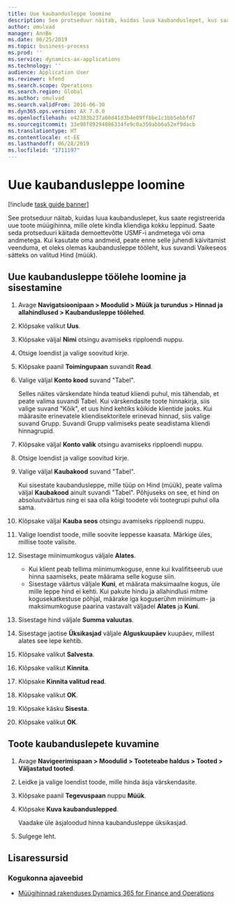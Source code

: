 ```yaml
---
title: Uue kaubandusleppe loomine
description: See protseduur näitab, kuidas luua kaubanduslepet, kus saate registreerida uue toote müügihinna, mille olete kindla kliendiga kokku leppinud.
author: omulvad
manager: AnnBe
ms.date: 06/25/2019
ms.topic: business-process
ms.prod: ''
ms.service: dynamics-ax-applications
ms.technology: ''
audience: Application User
ms.reviewer: kfend
ms.search.scope: Operations
ms.search.region: Global
ms.author: omulvad
ms.search.validFrom: 2016-06-30
ms.dyn365.ops.version: AX 7.0.0
ms.openlocfilehash: e42383b237a60d41d3b4e09ffbbe1c1bb5ebbfd7
ms.sourcegitcommit: 33e98f89294086334fe9c0a350abb6a52ef9dacb
ms.translationtype: HT
ms.contentlocale: et-EE
ms.lasthandoff: 06/28/2019
ms.locfileid: "1711197"
---
```

# <a name="create-a-new-trade-agreement"></a>Uue kaubandusleppe loomine

[!include [task guide banner](../../includes/task-guide-banner.md)]

See protseduur näitab, kuidas luua kaubanduslepet, kus saate registreerida uue toote müügihinna, mille olete kindla kliendiga kokku leppinud. Saate seda protseduuri käitada demoettevõtte USMF-i andmetega või oma andmetega. Kui kasutate oma andmeid, peate enne selle juhendi käivitamist veenduma, et oleks olemas kaubandusleppe tööleht, kus suvandi Vaikeseos sätteks on valitud Hind (müük).


## <a name="create-and-post-a-new-trade-agreement-journal"></a>Uue kaubandusleppe töölehe loomine ja sisestamine
1. Avage **Navigatsioonipaan > Moodulid > Müük ja turundus > Hinnad ja allahindlused > Kaubandusleppe töölehed**.
2. Klõpsake valikut **Uus**.
3. Klõpsake väljal **Nimi** otsingu avamiseks ripploendi nuppu.
4. Otsige loendist ja valige soovitud kirje.
5. Klõpsake paanil **Toimingupaan** suvandit **Read**.
6. Valige väljal **Konto kood** suvand "Tabel".
    
    Selles näites värskendate hinda teatud kliendi puhul, mis tähendab, et peate valima suvandi Tabel. Kui värskendasite toote hinnakirja, siis valige suvand "Kõik", et uus hind kehtiks kõikide klientide jaoks. Kui määrasite erinevatele kliendisektoritele erinevad hinnad, siis valige suvand Grupp. Suvandi Grupp valimiseks peate seadistama kliendi hinnagrupid.  

7. Klõpsake väljal **Konto valik** otsingu avamiseks ripploendi nuppu.
8. Otsige loendist ja valige soovitud kirje.
9. Valige väljal **Kaubakood** suvand "Tabel".
    
    Kui sisestate kaubandusleppe, mille tüüp on Hind (müük), peate valima väljal **Kaubakood** ainult suvandi "Tabel". Põhjuseks on see, et hind on absoluutväärtus ning ei saa olla kõigi toodete või tootegrupi puhul olla sama.
    
10. Klõpsake väljal **Kauba seos** otsingu avamiseks ripploendi nuppu.
11. Valige loendist toode, mille soovite leppesse kaasata. Märkige üles, millise toote valisite.  
12. Sisestage miinimumkogus väljale **Alates**.
    - Kui klient peab tellima miinimumkoguse, enne kui kvalifitseerub uue hinna saamiseks, peate määrama selle koguse siin.  
    - Sisestage väärtus väljale **Kuni**, et määrata maksimaalne kogus, üle mille leppe hind ei kehti. Kui pakute hindu ja allahindlusi mitme kogusekatkestuse põhjal, määrake iga koguserühm miinimum- ja maksimumkoguse paarina vastavalt väljadel **Alates** ja **Kuni**.
13. Sisestage hind väljale **Summa valuutas**.
14. Sisestage jaotise **Üksikasjad** väljale **Alguskuupäev** kuupäev, millest alates see lepe kehtib.
15. Klõpsake valikut **Salvesta**.
16. Klõpsake valikut **Kinnita**.
17. Klõpsake **Kinnita valitud read**.
18. Klõpsake valikut **OK**.
19. Klõpsake käsku **Sisesta**.
20. Klõpsake valikut **OK**.

## <a name="view-trade-agreements-for-a-product"></a>Toote kaubanduslepete kuvamine
1. Avage **Navigeerimispaan > Moodulid > Tooteteabe haldus > Tooted > Väljastatud tooted**.
2. Leidke ja valige loendist toode, mille hinda äsja värskendasite.
3. Klõpsake paanil **Tegevuspaan** nuppu **Müük**.
4. Klõpsake **Kuva kaubanduslepped**.
    
    Vaadake üle äsjaloodud hinna kaubandusleppe üksikasjad.    

5. Sulgege leht.

## <a name="additional-resources"></a>Lisaressursid
### <a name="community-blogs"></a>Kogukonna ajaveebid
- [Müügihinnad rakenduses Dynamics 365 for Finance and Operations](https://financefunction.tech/2018/11/14/sales-prices-in-dynamics-365-for-finance-and-operations/#sales_price_in_trade_agreements)
